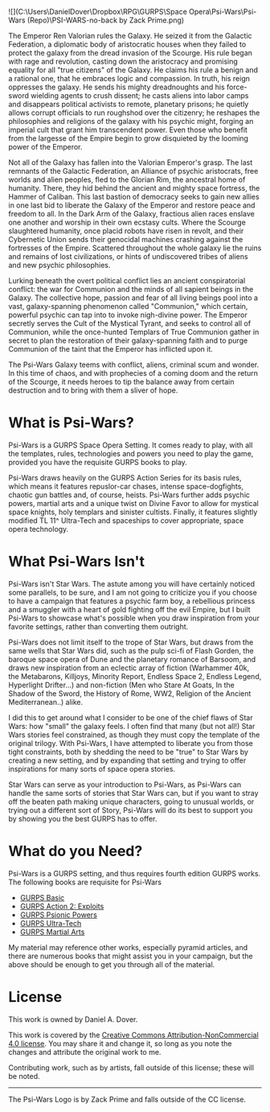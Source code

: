 ![](C:\Users\DanielDover\Dropbox\RPG\GURPS\Space Opera\Psi-Wars\Psi-Wars (Repo)\PSI-WARS-no-back by Zack Prime.png)

The Emperor Ren Valorian rules the Galaxy.  He seized it from the Galactic Federation, a diplomatic body of aristocratic houses when they failed to protect the galaxy from the dread invasion of the Scourge.  His rule began with rage and revolution, casting down the aristocracy and promising equality for all "true citizens" of the Galaxy.  He claims his rule a benign and a rational one, that he embraces logic and compassion.  In truth, his reign oppresses the galaxy.  He sends his mighty dreadnoughts and his force-sword wielding agents to crush dissent; he casts aliens into labor camps and disappears political activists to remote, planetary prisons; he  quietly allows corrupt officials to run roughshod over the citizenry; he reshapes the philosophies and religions of the galaxy with his psychic might, forging an imperial cult that grant him transcendent power.  Even those who benefit from the largesse of the Empire begin to grow disquieted by the looming power of the Emperor.

Not all of the Galaxy has fallen into the Valorian Emperor's grasp.  The last remnants of the Galactic Federation, an Alliance of psychic aristocrats, free worlds and alien peoples, fled to the Glorian Rim, the ancestral home of humanity. There, they hid behind the ancient and mighty space fortress, the Hammer of Caliban.  This last bastion of democracy seeks to gain new allies in one last bid to liberate the Galaxy of the Emperor and restore peace and freedom to all.  In the Dark Arm of the Galaxy, fractious alien races enslave one another and worship in their own ecstasy cults.  Where the Scourge slaughtered humanity, once placid robots have risen in revolt, and their Cybernetic Union sends their genocidal machines crashing against the fortresses of the Empire.  Scattered throughout the whole galaxy lie the ruins and remains of lost civilizations, or hints of  undiscovered tribes of aliens and new psychic philosophies.

Lurking beneath the overt political conflict lies an ancient conspiratorial conflict: the war for Communion and the minds of all sapient beings in the Galaxy.  The collective hope, passion and fear of all living beings pool into a vast, galaxy-spanning phenomenon called "Communion," which certain, powerful psychic can tap into to invoke nigh-divine power.  The Emperor secretly serves the Cult of the Mystical Tyrant, and seeks to control all of Communion, while the once-hunted Templars of True Communion gather in secret to plan the restoration of their galaxy-spanning faith and to purge Communion of the taint that the Emperor has inflicted upon it.

The Psi-Wars Galaxy teems with conflict, aliens, criminal scum and wonder.  In this time of chaos, and with prophecies of a coming doom and the return of the Scourge, it needs heroes to tip the balance away from certain destruction and to bring with them a sliver of hope.

# What is Psi-Wars?

Psi-Wars is a GURPS Space Opera Setting.  It comes ready to play, with all the templates, rules, technologies and powers you need to play the game, provided you have the requisite GURPS books to play.  

Psi-Wars draws heavily on the GURPS Action Series for its basis rules, which means it features repuslor-car chases, intense space-dogfights, chaotic gun battles and, of course, heists.  Psi-Wars further adds psychic powers, martial arts and a unique twist on Divine Favor to allow for mystical space knights, holy templars and sinister cultists. Finally, it features slightly modified TL 11^ Ultra-Tech and spaceships to cover appropriate, space opera technology.

# What Psi-Wars Isn't

Psi-Wars isn't Star Wars.  The astute among you will have certainly noticed some parallels, to be sure, and I am not going to criticize you if you choose to have a campaign that features a psychic farm boy, a rebellious princess and a smuggler with a heart of gold fighting off the evil Empire, but I built Psi-Wars to showcase what's possible when you draw inspiration from your favorite settings, rather than converting them outright.

Psi-Wars does not limit itself to the trope of Star Wars, but draws from the same wells that Star Wars did, such as the pulp sci-fi of Flash Gorden, the baroque space opera of Dune and the planetary romance of Barsoom, and draws new inspiration from an eclectic array of fiction (Warhammer 40k, the Metabarons, Killjoys, Minority Report, Endless Space 2, Endless Legend, Hyperlight Drifter...) and non-fiction (Men who Stare At Goats, In the Shadow of the Sword, the History of Rome, WW2, Religion of the Ancient Mediterranean..) alike.  

I did this to get around what I consider to be one of the chief flaws of Star Wars: how "small" the galaxy feels.  I often find that many (but not all!) Star Wars stories feel constrained, as though they must copy the template of the original trilogy.  With Psi-Wars, I have attempted to liberate you from those tight constraints, both by shedding the need to be "true" to Star Wars by creating a new setting, and by expanding that setting and trying to offer inspirations for many sorts of space opera stories.

Star Wars can serve as your introduction to Psi-Wars, as Psi-Wars can handle the same sorts of stories that Star Wars can, but if you want to stray off the beaten path making unique characters, going to unusual worlds, or trying out a different sort of Story, Psi-Wars will do its best to support you by showing you the best GURPS has to offer.

# What do you Need?

Psi-Wars is a GURPS setting, and thus requires fourth edition GURPS works.  The following books are requisite for Psi-Wars

- [GURPS Basic](http://www.sjgames.com/gurps/books/Basic/) 
- [GURPS Action 2: Exploits](http://www.sjgames.com/gurps/books/action/action2/)
- [GURPS Psionic Powers](www.sjgames.com/gurps/books/psionicpowers/)
- [GURPS Ultra-Tech](http://www.sjgames.com/gurps/books/Ultra-Tech/)
- [GURPS Martial Arts](http://www.sjgames.com/gurps/books/martialarts/)

My material may reference other works, especially pyramid articles, and there are numerous books that might assist you in your campaign, but the above should be enough to get you through all of the material.

# License

This work is owned by Daniel A. Dover. 

This work is covered by the [Creative Commons Attribution-NonCommercial 4.0 license](https://creativecommons.org/licenses/by-nc/4.0/).  You may share it and change it, so long as you note the changes and attribute the original work to me.

Contributing work, such as by artists, fall outside of this license; these will be noted.

------

The Psi-Wars Logo is by Zack Prime and falls outside of the CC license.